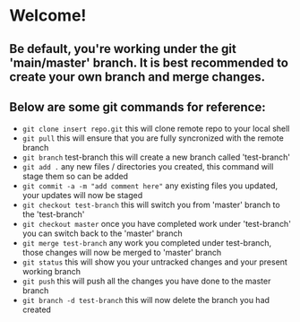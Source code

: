 # Welcome!

## Be default, you're working under the git 'main/master' branch. It is best recommended to create your own branch and merge changes.

## Below are some git commands for reference:


- `git clone insert repo.git`  this will clone remote repo to your local shell  
- `git pull`  this will ensure that you are fully syncronized with the remote branch   
- `git branch` test-branch  this will create a new branch called 'test-branch'  
- `git add .`  any new files / directories you created, this command will stage them so can be added  
- `git commit -a -m "add comment here"`  any existing files you updated, your updates will now be staged  
- `git checkout test-branch`  this will switch you from 'master' branch to the 'test-branch'  
- `git checkout master`  once you have completed work under 'test-branch' you can switch back to the 'master' branch  
- `git merge test-branch`  any work you completed under test-branch, those changes will now be merged to 'master' branch  
- `git status`  this will show you your untracked changes and your present working branch  
- `git push`  this will push all the changes you have done to the master branch  
- `git branch -d test-branch`  this will now delete the branch you had created
